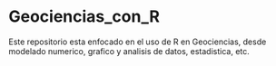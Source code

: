 # Geociencias_con_R
Este repositorio esta enfocado en el uso de R en Geociencias, desde modelado numerico, grafico y analisis de datos, estadistica, etc. 
